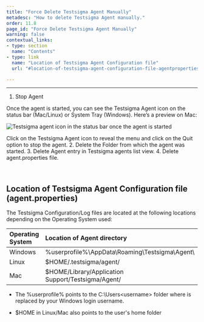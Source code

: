 ```yaml
---
title: "Force Delete Testsigma Agent Manually"
metadesc: "How to delete Testsigma Agent manually."
order: 11.8
page_id: "Force Delete Testsigma Agent Manually"
warning: false
contextual_links:
- type: section
  name: "Contents"
- type: link
  name: "Location of Testsigma Agent Configuration file"
  url: "#location-of-testsigma-agent-configuration-file-agentproperties"

---
```


---
1. Stop Agent

Once the agent is started, you can see the Testsigma Agent icon on the status bar (Mac/Linux) or System Tray (Windows). Here’s a preview on Mac:

![Testsigma agent icon in the status bar once the agent is started](https://docs.testsigma.com/images/force-delete/testsigma-agent-icon-once-started.png)

Click on the Testsigma Agent icon to reveal the menu and click on the Quit option to stop the agent.
2. Delete the Folder from which the agent was started.
3. Delete Agent entry in Testsigma agents list view.
4. Delete agent.properties file.

<br>

## **Location of Testsigma Agent Configuration file (agent.properties)**

The Testsigma Configuration/Log files are located at the following locations depending on the Operating System used:

| Operating System   | Location of Agent directory |
| :---        | :---   |        
| Windows  | %userprofile%\AppData\Roaming\Testsigma\Agent\   | 
| Linux | $HOME/.testsigma/agent/        | 
| Mac   | $HOME/Library/Application Support/Testsigma/Agent/   | 

- The %userprofile% points to the C:\Users\<username> folder where <username> is replaced by your Windows login username.

- $HOME in Linux/Mac also points to the user's home folder

